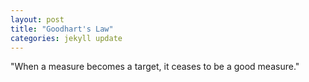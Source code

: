 ```yaml
---
layout: post
title: "Goodhart's Law"
categories: jekyll update
---
```

"When a measure becomes a target, it ceases to be a good measure."
